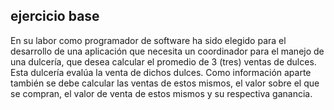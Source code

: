 ## ejercicio base 
En su labor como programador de software ha sido elegido para el desarrollo de una aplicación que necesita un coordinador para el manejo de una dulcería, que desea calcular el promedio de 3 (tres) ventas de dulces. Esta dulcería evalúa la venta de dichos dulces. Como información aparte también se debe calcular las ventas de estos mismos, el valor sobre el que se compran, el valor de venta de estos mismos y su respectiva ganancia.
